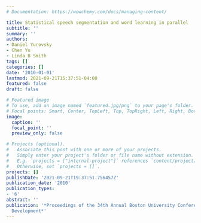 ```yaml
---
# Documentation: https://wowchemy.com/docs/managing-content/

title: Statistical speech segmentation and word learning in parallel
subtitle: ''
summary: ''
authors:
- Daniel Yurovsky
- Chen Yu
- Linda B Smith
tags: []
categories: []
date: '2010-01-01'
lastmod: 2021-09-21T15:37:51-04:00
featured: false
draft: false

# Featured image
# To use, add an image named `featured.jpg/png` to your page's folder.
# Focal points: Smart, Center, TopLeft, Top, TopRight, Left, Right, BottomLeft, Bottom, BottomRight.
image:
  caption: ''
  focal_point: ''
  preview_only: false

# Projects (optional).
#   Associate this post with one or more of your projects.
#   Simply enter your project's folder or file name without extension.
#   E.g. `projects = ["internal-project"]` references `content/project/deep-learning/index.md`.
#   Otherwise, set `projects = []`.
projects: []
publishDate: '2021-09-21T19:37:51.756457Z'
publication_date: '2010'
publication_types:
- '6'
abstract: ''
publication: '*Proceedings of the 34th Annual Boston University Conference on Language
  Development*'
---
```

